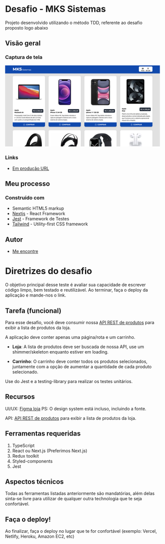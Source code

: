 # Desafio - MKS Sistemas

Projeto desenvolvido utilizando o método TDD, referente ao desafio proposto logo abaixo

## Visão geral

### Captura de tela

![](./screenshot.png)

### Links

- [Em produção URL](https://desafio-mks.ercdev.com.br/)

## Meu processo

### Construído com

- Semantic HTML5 markup
- [Nextjs](https://nextjs.org/) - React Framework
- [Jest](https://jestjs.io/) - Framework de Testes
- [Tailwind](https://tailwindcss.com/) - Utility-first CSS framework

## Autor

- [Me encontre](https://ercdev.com.br/)

# Diretrizes do desafio

O objetivo principal desse teste é avaliar sua capacidade de escrever código limpo, bem testado e reutilizável. Ao terminar, faça o deploy da aplicação e mande-nos o link.

## Tarefa (funcional)

Para esse desafio, você deve consumir nossa [API REST de produtos](https://mks-challenge-api-frontend.herokuapp.com/api-docs/) para exibir a lista de produtos da loja.

A aplicação deve conter apenas uma página/rota e um carrinho.

- <b>Loja</b>: A lista de produtos deve ser buscada de nossa API, use um shimmer/skeleton enquanto estiver em loading.

- <b>Carrinho</b>: O carrinho deve conter todos os produtos selecionados, juntamente com a opção de aumentar a quantidade de cada produto selecionado.

Use do Jest e a testing-library para realizar os testes unitários.

## Recursos

UI/UX: [Figma loja](https://www.figma.com/file/Z4z8osDbK1ET7cjNzFRMrK/MKS-Front-end-challenge?node-id=0%3A1) PS: O design system está incluso, incluindo a fonte.

API: [API REST de produtos](https://mks-challenge-api-frontend.herokuapp.com/api-docs/) para exibir a lista de produtos da loja.

## Ferramentas requeridas

1. TypeScript
2. React ou Next.js (Preferimos Next.js)
3. Redux toolkit
4. Styled-components
5. Jest

## Aspectos técnicos

Todas as ferramentas listadas anteriormente são mandatórias, além delas sinta-se livre para utilizar de qualquer outra technologia que te seja confortável.

## Faça o deploy!

Ao finalizar, faça o deploy no lugar que te for confortável (exemplo: Vercel, Netlify, Heroku, Amazon EC2, etc)
